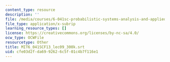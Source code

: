 ```yaml
---
content_type: resource
description: ''
file: /media/courses/6-041sc-probabilistic-systems-analysis-and-applied-probability-fall-2013/cfe03d2fda6992626c5f01c4b7f116e1_MIT6_041SCF13_lec09_300k.srt
file_type: application/x-subrip
learning_resource_types: []
license: https://creativecommons.org/licenses/by-nc-sa/4.0/
ocw_type: OCWFile
resourcetype: Other
title: MIT6_041SCF13_lec09_300k.srt
uid: cfe03d2f-da69-9262-6c5f-01c4b7f116e1
---
```


